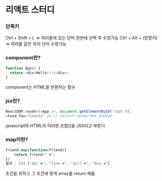 # 리액트 스터디 

### 단축키
Ctrl + Shift + L => 여러줄에 있는 단어 한번에 선택 후 수정가능
Ctrl + Alt + (방향키) => 여러줄 같은 위치 단어 수정가능

### component란?
```javascript
function App() {
  return <div>Hello!!!</div>;
}
```
component는 HTML을 반환하는 함수

### jsx란?
```javascript
ReactDOM.render(<App />, document.getElementById('root'));
<Food fav="kimchi" /> // child가 father에게 정보보냄

```
javascript와 HTML의 이러한 조합(<App />)을 JSX라고 부른다

### map이란?
```javascript
friend.map(function(friend){
    return friend+" ❤";
})
결과 : (4) ["dal ❤", "lynn ❤", "girl ❤", "boy ❤"]
```
조건을 취하고 그 조건에 맞게 array를 return 해줌
